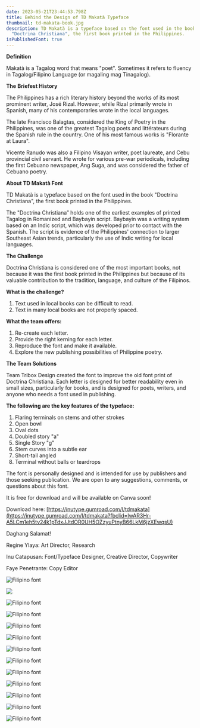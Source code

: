 ```yaml
---
date: 2023-05-21T23:44:53.798Z
title: Behind the Design of TD Makatà Typeface
thumbnail: td-makata-book.jpg
description: TD Makatà is a typeface based on the font used in the book
  "Doctrina Christiana", the first book printed in the Philippines.
isPublishedFont: true
---
```

<!--StartFragment-->

**Definition**

Makatà is a Tagalog word that means "poet". Sometimes it refers to fluency in Tagalog/Filipino Language (or magaling mag Tinagalog).

**The** [](<>)**Briefest History**

The Philippines has a rich literary history beyond the works of its most prominent writer, José Rizal. However, while Rizal primarily wrote in Spanish, many of his contemporaries wrote in the local languages.

The late Francisco Balagtas, considered the King of Poetry in the Philippines, was one of the greatest Tagalog poets and littérateurs during the Spanish rule in the country. One of his most famous works is "Florante at Laura".

Vicente Ranudo was also a Filipino Visayan writer, poet laureate, and Cebu provincial civil servant. He wrote for various pre-war periodicals, including the first Cebuano newspaper, Ang Suga, and was considered the father of Cebuano poetry.

**About TD Makatà Font**

TD Makatà is a typeface based on the font used in the book "Doctrina Christiana", the first book printed in the Philippines.

The "Doctrina Christiana” holds one of the earliest examples of printed Tagalog in Romanized and Baybayin script. Baybayin was a writing system based on an Indic script, which was developed prior to contact with the Spanish. The script is evidence of the Philippines' connection to larger Southeast Asian trends, particularly the use of Indic writing for local languages.

**The Challenge**

Doctrina Christiana is considered one of the most important books, not because it was the first book printed in the Philippines but because of its valuable contribution to the tradition, language, and culture of the Filipinos.

**What is the challenge?**

1. Text used in local books can be difficult to read.
2. Text in many local books are not properly spaced.

**What the team offers:**

1. Re-create each letter.
2. Provide the right kerning for each letter.
3. Reproduce the font and make it available.
4. Explore the new publishing possibilities of Philippine poetry.

**The Team Solutions**

Team Tribox Design created the font to improve the old font print of Doctrina Christiana. Each letter is designed for better readability even in small sizes, particularly for books, and is designed for poets, writers, and anyone who needs a font used in publishing.

**The following are the key features of the typeface:**

1. Flaring terminals on stems and other strokes
2. Open bowl
3. Oval dots
4. Doubled story "a"
5. Single Story "g"
6. Stem curves into a subtle ear
7. Short-tail angled
8. Terminal without balls or teardrops

The font is personally designed and is intended for use by publishers and those seeking publication. We are open to any suggestions, comments, or questions about this font.

It is free for download and will be available on Canva soon!

Download here: [https://inutype.gumroad.com/l/tdmakata](https://inutype.gumroad.com/l/tdmakata?fbclid=IwAR3Hr-A5LCm1eh5tv24k1pTdxJJtdOR0UH5OZzyuPtnyB66LkM6jzXEwqsU)

Daghang Salamat!

Regine Ylaya: Art Director, Research

Inu Catapusan: Font/Typeface Designer, Creative Director, Copywriter

Faye Penetrante: Copy Editor

<!--EndFragment-->

![Filipino font](td-makata-cover.jpg)

![](td-makata-first.jpg)

![Filipino font](td-makata-abk.jpg)

![Filipino font](td-makata-c.jpg)

![Filipino font](td-makata-francisco.jpg)

![Filipino font](makata-12.jpg)

![Filipino font](td-makata-uc.jpg)

![Filipino font](makata-13.jpg)

![Filipino font](td-makata-num.jpg)

![Filipino font](td-makata-pae.jpg)

![Filipino font](makata-readability.jpg)

![Filipino font](td-makata-source-10.jpg)

![Filipino font](td-makata-p.jpg)